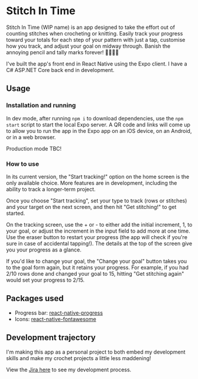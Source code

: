 # Stitch In Time

Stitch In Time (WIP name) is an app designed to take the effort out of counting stitches when crocheting or knitting. Easily track your progress toward your totals for each step of your pattern with just a tap, customise how you track, and adjust your goal on midway through. Banish the annoying pencil and tally marks forever! 🧶🔢🧣🤩

I've built the app's front end in React Native using the Expo client. I have a C# ASP.NET Core back end in development.

## Usage

### Installation and running

In dev mode, after running `npm i` to download dependencies, use the `npm start` script to start the local Expo server. A QR code and links will come up to allow you to run the app in the Expo app on an iOS device, on an Android, or in a web browser.

Production mode TBC!

### How to use

In its current version, the "Start tracking!" option on the home screen is the only available choice. More features are in development, including the ability to track a longer-term project.

Once you choose "Start tracking", set your type to track (rows or stitches) and your target on the next screen, and then hit "Get stitching!" to get started.

On the tracking screen, use the + or - to either add the initial increment, 1, to your goal, or adjust the increment in the input field to add more at one time. Use the eraser button to restart your progress (the app will check if you're sure in case of accidental tapping!). The details at the top of the screen give you your progress as a glance.

If you'd like to change your goal, the "Change your goal" button takes you to the goal form again, but it retains your progress. For example, if you had 2/10 rows done and changed your goal to 15, hitting "Get stitching again" would set your progress to 2/15.

## Packages used

- Progress bar: [react-native-progress](https://www.npmjs.com/package/react-native-progress)
- Icons: [react-native-fontawesome](https://www.npmjs.com/package/@fortawesome/react-native-fontawesome)

## Development trajectory

I'm making this app as a personal project to both embed my development skills and make my crochet projects a little less maddening!

View the [Jira here](https://lizkaufman.atlassian.net/jira/software/projects/STITCH/boards/2) to see my development process.
